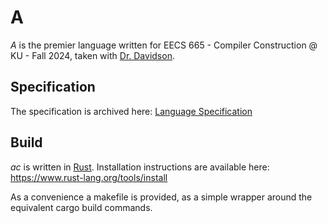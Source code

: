 # A

*A* is the premier language written for EECS 665 - Compiler Construction @ KU - Fall 2024, taken with [Dr. Davidson](https://eecs.ku.edu/people/drew-davidson).

## Specification

The specification is archived here: [Language Specification]()

## Build

*ac* is written in [Rust](https://www.rust-lang.org/). Installation instructions are available here: https://www.rust-lang.org/tools/install

As a convenience a makefile is provided, as a simple wrapper around the equivalent cargo build commands.
